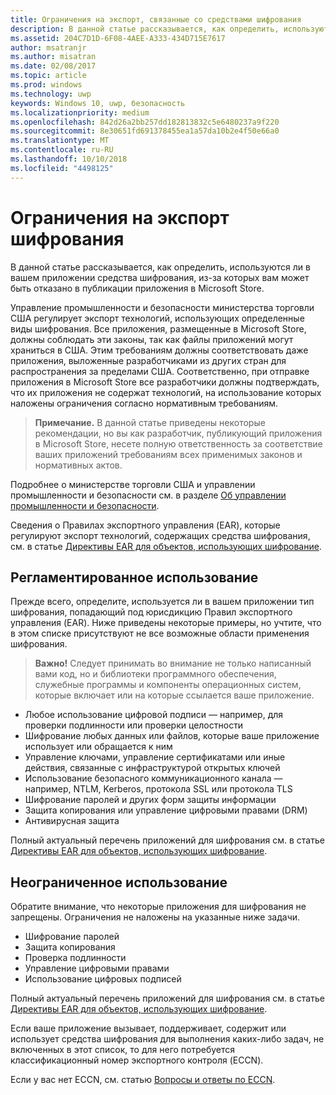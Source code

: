```yaml
---
title: Ограничения на экспорт, связанные со средствами шифрования
description: В данной статье рассказывается, как определить, используются ли в вашем приложении средства шифрования, из-за которых вам может быть отказано в публикации приложения в Microsoft Store.
ms.assetid: 204C7D1D-6F08-4AEE-A333-434D715E7617
author: msatranjr
ms.author: misatran
ms.date: 02/08/2017
ms.topic: article
ms.prod: windows
ms.technology: uwp
keywords: Windows 10, uwp, безопасность
ms.localizationpriority: medium
ms.openlocfilehash: 842d26a2bb257dd182813832c5e6480237a9f220
ms.sourcegitcommit: 8e30651fd691378455ea1a57da10b2e4f50e66a0
ms.translationtype: MT
ms.contentlocale: ru-RU
ms.lasthandoff: 10/10/2018
ms.locfileid: "4498125"
---
```

# <a name="export-restrictions-on-cryptography"></a>Ограничения на экспорт шифрования



В данной статье рассказывается, как определить, используются ли в вашем приложении средства шифрования, из-за которых вам может быть отказано в публикации приложения в Microsoft Store.

Управление промышленности и безопасности министерства торговли США регулирует экспорт технологий, использующих определенные виды шифрования. Все приложения, размещенные в Microsoft Store, должны соблюдать эти законы, так как файлы приложений могут храниться в США. Этим требованиям должны соответствовать даже приложения, выложенные разработчиками из других стран для распространения за пределами США. Соответственно, при отправке приложения в Microsoft Store все разработчики должны подтверждать, что их приложения не содержат технологий, на использование которых наложены ограничения согласно нормативным требованиям.

> **Примечание.** В данной статье приведены некоторые рекомендации, но вы как разработчик, публикующий приложения в Microsoft Store, несете полную ответственность за соответствие ваших приложений требованиям всех применимых законов и нормативных актов.

 

Подробнее о министерстве торговли США и управлении промышленности и безопасности см. в разделе [Об управлении промышленности и безопасности](http://go.microsoft.com/fwlink/p/?LinkID=245644).

Сведения о Правилах экспортного управления (EAR), которые регулируют экспорт технологий, содержащих средства шифрования, см. в статье [Директивы EAR для объектов, использующих шифрование](http://go.microsoft.com/fwlink/p/?LinkID=245645).

## <a name="governed-uses"></a>Регламентированное использование

Прежде всего, определите, используется ли в вашем приложении тип шифрования, попадающий под юрисдикцию Правил экспортного управления (EAR). Ниже приведены некоторые примеры, но учтите, что в этом списке присутствуют не все возможные области применения шифрования.

> **Важно!** Следует принимать во внимание не только написанный вами код, но и библиотеки программного обеспечения, служебные программы и компоненты операционных систем, которые включает или на которые ссылается ваше приложение.

-   Любое использование цифровой подписи — например, для проверки подлинности или проверки целостности
-   Шифрование любых данных или файлов, которые ваше приложение использует или обращается к ним
-   Управление ключами, управление сертификатами или иные действия, связанные с инфраструктурой открытых ключей
-   Использование безопасного коммуникационного канала — например, NTLM, Kerberos, протокола SSL или протокола TLS
-   Шифрование паролей и других форм защиты информации
-   Защита копирования или управление цифровыми правами (DRM)
-   Антивирусная защита

Полный актуальный перечень приложений для шифрования см. в статье [Директивы EAR для объектов, использующих шифрование](http://go.microsoft.com/fwlink/p/?LinkID=245645).

## <a name="non-restricted-uses"></a>Неограниченное использование

Обратите внимание, что некоторые приложения для шифрования не запрещены. Ограничения не наложены на указанные ниже задачи.

-   Шифрование паролей
-   Защита копирования
-   Проверка подлинности
-   Управление цифровыми правами
-   Использование цифровых подписей

Полный актуальный перечень приложений для шифрования см. в статье [Директивы EAR для объектов, использующих шифрование](http://go.microsoft.com/fwlink/p/?LinkID=245645).

Если ваше приложение вызывает, поддерживает, содержит или использует средства шифрования для выполнения каких-либо задач, не включенных в этот список, то для него потребуется классификационный номер экспортного контроля (ECCN).

Если у вас нет ECCN, см. статью [Вопросы и ответы по ECCN](http://go.microsoft.com/fwlink/p/?LinkID=245646).

